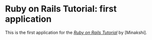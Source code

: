 # Ruby on Rails Tutorial: first application

This is the first application for the
[*Ruby on Rails Tutorial*](http://railstutorial.org/)
by [Minakshi].